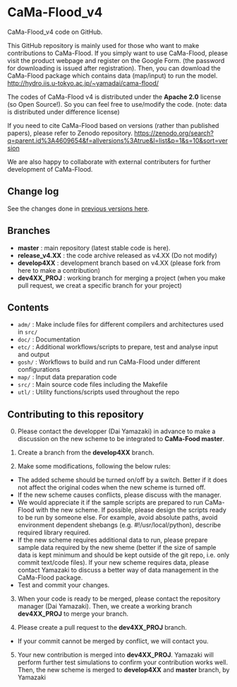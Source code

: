 # CaMa-Flood_v4
CaMa-Flood_v4 code on GitHub.

This GitHub repository is mainly used for those who want to make contributions to CaMa-Flood.
If you simply want to use CaMa-Flood, please visit the product webpage and register on the Google Form. (the password for downloading is issued after registration). Then, you can download the CaMa-Flood package which contains data (map/input) to run the model.
http://hydro.iis.u-tokyo.ac.jp/~yamadai/cama-flood/

The codes of CaMa-Flood v4 is distributed under the **Apache 2.0** license (so Open Source!). 
So you can feel free to use/modify the code. (note: data is distributed under difference license)

If you need to cite CaMa-Flood based on versions (rather than published papers), please refer to Zenodo repository.
https://zenodo.org/search?q=parent.id%3A4609654&f=allversions%3Atrue&l=list&p=1&s=10&sort=version

We are also happy to collaborate with external contributers for further development of CaMa-Flood.

## Change log
See the changes done in [previous versions here](Versions.md).

## Branches
- **master**        : main repository (latest stable code is here).
- **release_v4.XX** : the code archive released as v4.XX (Do not modify)
- **develop4XX**    : development branch based on v4.XX (please fork from here to make a contribution)
- **dev4XX_PROJ**   : working branch for merging a project (when you make pull request, we creat a specific branch for your project)

## Contents

- `adm/`  : Make include files for different compilers and architectures used in `src/`
- `doc/`  : Documentation
- `etc/`  : Additional workflows/scripts to prepare, test and analyse input and output
- `gosh/` : Workflows to build and run CaMa-Flood under different configurations
- `map/`  : Input data preparation code
- `src/`  : Main source code files including the Makefile
- `utl/`  : Utility functions/scripts used throughout the repo

## Contributing to this repository

0. Please contact the developper (Dai Yamazaki) in advance to make a discussion on the new scheme to be integrated to **CaMa-Food master**.

1. Create a branch from the **develop4XX** branch.

2. Make some modifications, following the below rules:

  - The added scheme should be turned on/off by a switch. Better if it does not affect the original codes when the new scheme is turned off.
  - If the new scheme causes conflicts, please discuss with the manager.
  - We would appreciate it if the sample scripts are prepared to run CaMa-Flood with the new scheme. If possible, please design the scripts ready to be run by someone else. For example, avoid absolute paths, avoid environment dependent shebangs (e.g. #!/usr/local/python), describe required library required.
  - If the new scheme requires additional data to run, please prepare sample data required by the new sheme (better if the size of sample data is kept minimum and should be kept outside of the git repo, i.e. only commit text/code files). If your new scheme requires data, please contact Yamazaki to discuss a better way of data management in the CaMa-Flood package.
  - Test and commit your changes.

3. When your code is ready to be merged, please contact the repository manager (Dai Yamazaki). Then, we create a working branch **dev4XX_PROJ** to merge your branch. 

4. Please create a pull request to the **dev4XX_PROJ** branch.
  - If your commit cannot be merged by conflict, we will contact you.

5. Your new contribution is merged into **dev4XX_PROJ**. Yamazaki will perform further test simulations to confirm your contribution works well. Then, the new scheme is merged to **develop4XX** and **master** branch, by Yamazaki
